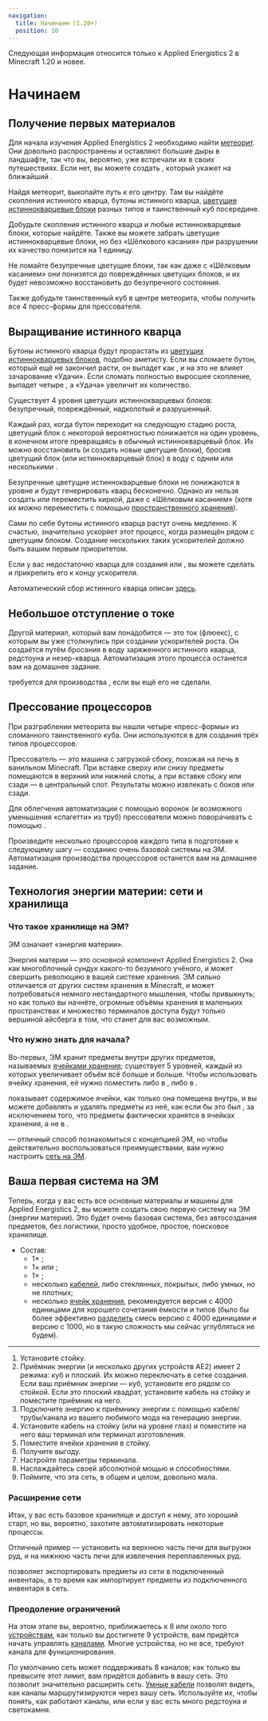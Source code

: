 ```yaml
---
navigation:
  title: Начинаем (1.20+)
  position: 10
---
```


<div class="notification is-info">
  Следующая информация относится только к Applied Energistics 2 в Minecraft 1.20 и новее.
</div>

# Начинаем

## Получение первых материалов

<GameScene zoom="4" background="transparent">
  <ImportStructure src="assets/assemblies/meteor_interior.snbt" />
</GameScene>

Для начала изучения Applied Energistics 2 необходимо найти [метеорит](ae2-mechanics/meteorites.md). Они довольно распространены и оставляют большие дыры в ландшафте, так что вы, вероятно, уже встречали их в своих путешествиях.
Если нет, вы можете создать <ItemLink id="meteorite_compass" />, который укажет на ближайший <ItemLink id="mysterious_cube" />.

Найдя метеорит, выкопайте путь к его центру. Там вы найдёте скопления истинного кварца, бутоны истинного кварца, [цветущие истиннокварцевые блоки](items-blocks-machines/budding_certus.md) разных типов и таинственный куб посередине.

Добудьте скопления истинного кварца и любые истиннокварцевые блоки, которые найдёте. Также вы можете забрать цветущие истиннокварцевые блоки, но без «Шёлкового касания» при разрушении их качество понизится на 1 единицу.

Не ломайте безупречные цветущие блоки, так как даже с «Шёлковым касанием» они понизятся до повреждённых цветущих блоков, и их будет невозможно восстановить до безупречного состояния.

Также добудьте таинственный куб в центре метеорита, чтобы получить все 4 пресс-формы для прессователя.

## Выращивание истинного кварца

<GameScene zoom="4" background="transparent">
<ImportStructure src="assets/assemblies/budding_certus_1.snbt" />
</GameScene>

Бутоны истинного кварца будут прорастать из [цветущих истиннокварцевых блоков](items-blocks-machines/budding_certus.md), подобно аметисту. Если вы сломаете бутон, который ещё не закончил расти, он выпадет как <ItemLink id="certus_quartz_dust" />, и на это не влияет зачарование «Удачи». Если сломать полностью выросшее скопление, выпадет четыре <ItemLink id="certus_quartz_crystal" />, а «Удача» увеличит их количество.

Существует 4 уровня цветущих истиннокварцевых блоков: безупречный, повреждённый, надколотый и разрушенный.

<GameScene zoom="4" background="transparent">
<ImportStructure src="assets/assemblies/budding_blocks.snbt" />
<IsometricCamera yaw="195" pitch="30" />
</GameScene>

Каждый раз, когда бутон переходит на следующую стадию роста, цветущий блок с некоторой вероятностью понижается на один уровень, в конечном итоге превращаясь в обычный истиннокварцевый блок. Их можно восстановить (и создать новые цветущие блоки), бросив цветущий блок (или истиннокварцевый блок) в воду с одним или несколькими <ItemLink id="charged_certus_quartz_crystal" />.

<RecipeFor id="damaged_budding_quartz" />

Безупречные цветущие истиннокварцевые блоки не понижаются в уровне и будут генерировать кварц бесконечно. Однако их нельзя создать или переместить киркой, даже с «Шёлковым касанием» (хотя их *можно* переместить с помощью [пространственного хранения](ae2-mechanics/spatial-io.md)).

Сами по себе бутоны истинного кварца растут очень медленно. К счастью, <ItemLink id="growth_accelerator" /> значительно ускоряет этот процесс, когда размещён рядом с цветущим блоком. Создание нескольких таких ускорителей должно быть вашим первым приоритетом.

<GameScene zoom="4" background="transparent">
<ImportStructure src="assets/assemblies/budding_certus_2.snbt" />
<IsometricCamera yaw="195" pitch="30" />
</GameScene>

Если у вас недостаточно кварца для создания <ItemLink id="energy_acceptor" /> или <ItemLink id="vibration_chamber" />, вы можете сделать <ItemLink id="crank" /> и прикрепить его к концу ускорителя.

Автоматический сбор истинного кварца описан [здесь](example-setups/simple-certus-farm.md).

## Небольшое отступление о токе

Другой материал, который вам понадобится — это ток (флюекс), с которым вы уже столкнулись при создании ускорителей роста. Он создаётся путём бросания в воду заряженного истинного кварца, редстоуна и незер-кварца. Автоматизация этого процесса останется вам на домашнее задание.

<ItemLink id="charger" /> требуется для производства <ItemLink id="charged_certus_quartz_crystal" />, если вы ещё его не сделали.

## Прессование процессоров

При разграблении метеорита вы нашли четыре «пресс-формы» из сломанного таинственного куба. Они используются в <ItemLink id="inscriber" /> для создания трёх типов процессоров.

<ItemGrid>
  <ItemIcon id="silicon_press" />

  <ItemIcon id="logic_processor_press" />

  <ItemIcon id="calculation_processor_press" />

  <ItemIcon id="engineering_processor_press" />
</ItemGrid>

Прессователь — это машина с загрузкой сбоку, похожая на печь в ванильном Minecraft. При вставке сверху или снизу предметы помещаются в верхний или нижний слоты, а при вставке сбоку или сзади — в центральный слот. Результаты можно извлекать с боков или сзади.

Для облегчения автоматизации с помощью воронок (и возможного уменьшения «спагетти» из труб) прессователи можно поворачивать с помощью <ItemLink id="certus_quartz_wrench" />.

Произведите несколько процессоров каждого типа в подготовке к следующему шагу — созданию очень базовой системы на ЭМ. Автоматизация производства процессоров останется вам на домашнее задание.

## Технология энергии материи: сети и хранилища

### Что такое хранилище на ЭМ?

ЭМ означает «энергия материи».

Энергия материи — это основной компонент Applied Energistics 2. Она как многоблочный сундук какого-то безумного учёного,
и может свершить революцию в вашей системе хранения. ЭМ сильно отличается от других систем хранения в Minecraft, и
может потребоваться немного нестандартного мышления, чтобы привыкнуть; но как только вы начнёте, огромные объёмы хранения в маленьких
пространствах и множество терминалов доступа будут только вершиной айсберга в том, что станет для вас возможным.

### Что нужно знать для начала?

Во-первых, ЭМ хранит предметы внутри других предметов, называемых [ячейками хранения](items-blocks-machines/storage_cells.md); существует 5 уровней, каждый из которых увеличивает объём всё больше и
больше. Чтобы использовать ячейку хранения, её нужно поместить либо в <ItemLink id="chest" />,
либо в <ItemLink id="drive" />.

<ItemLink id="chest" /> показывает содержимое ячейки, как только она помещена внутрь, и вы
можете добавлять и удалять предметы из неё, как если бы это был <ItemLink id="minecraft:chest" />, за исключением того, что предметы
фактически хранятся в ячейках хранения, а не в <ItemLink id="chest" />.

<ItemLink id="chest" /> — отличный способ познакомиться с концепцией ЭМ, но чтобы действительно
воспользоваться преимуществами, вам нужно настроить [сеть на ЭМ](ae2-mechanics/me-network-connections.md).

## Ваша первая система на ЭМ

Теперь, когда у вас есть все основные материалы и машины для Applied Energistics 2, вы можете создать свою первую систему на ЭМ (энергии материи). Это будет очень базовая система, без автосоздания предметов, без логистики, просто удобное, простое, поисковое хранилище.

<GameScene zoom="6" interactive={true}>
<ImportStructure src="assets/assemblies/tiny_me_system.snbt" />

</GameScene>

*   Состав:
    * 1× <ItemLink id="drive" />;
    * 1× <ItemLink id="terminal" /> или <ItemLink id="crafting_terminal" />;
    * 1× <ItemLink id="energy_acceptor" />;
    * несколько [кабелей](items-blocks-machines/cables.md), либо стеклянных, покрытых, либо умных, но не плотных;
    * несколько [ячейк хранения](items-blocks-machines/storage_cells.md), рекомендуется версия с 4000 единицами для хорошего сочетания
    ёмкости и типов (было бы более эффективно [разделить](items-blocks-machines/cell_workbench.md) смесь версию с 4000 единицами и версию с 1000, но в такую сложность мы сейчас углубляться не будем).
---
1.  Установите стойку.
2.  Приёмник энергии (и несколько других устройств AE2) имеет 2 режима: куб и плоский. Их можно переключать в сетке создания. Если ваш приёмник энергии — куб, установите его рядом со стойкой. Если это плоский квадрат, установите кабель на стойку и поместите приёмник на него.
3.  Подключите энергию к приёмнику энергии с помощью кабеля/трубы/канала из вашего любимого мода на генерацию энергии.
4.  Установите кабель на стойку (или на уровне глаз) и поместите на него ваш терминал или терминал изготовления.
5.  Поместите ячейки хранения в стойку.
6.  Получите выгоду.
7.  Настройте параметры терминала.
8.  Наслаждайтесь своей абсолютной мощью и способностями.
9.  Поймите, что эта сеть, в общем и целом, довольно мала.

### Расширение сети

Итак, у вас есть базовое хранилище и доступ к нему, это хороший старт, но вы, вероятно, захотите автоматизировать некоторые процессы.

Отличный пример — установить <ItemLink id="export_bus" /> на верхнюю часть печи для
выгрузки руд, и <ItemLink id="import_bus" />
на нижнюю часть печи для извлечения переплавленных руд.

<ItemLink id="export_bus" /> позволяет экспортировать предметы из сети в подключенный
инвентарь, в то время как <ItemLink id="import_bus" /> импортирует предметы из подключенного инвентаря в
сеть.

### Преодоление ограничений

На этом этапе вы, вероятно, приближаетесь к 8 или около того [устройствам](ae2-mechanics/devices.md), как только вы достигнете 9 устройств, вам придётся начать
управлять [каналами](ae2-mechanics/channels.md). Многие устройства, но не все, требуют канала для
функционирования.

По умолчанию сеть может поддерживать 8 каналов; как только вы превысите этот лимит, вам придётся добавить
<ItemLink id="controller" /> в вашу сеть. Это позволит значительно расширить сеть.
[Умные кабели](items-blocks-machines/cables.md) позволят видеть, как каналы маршрутизируются через вашу сеть. Используйте их, чтобы понять, как работают каналы, или если у вас есть много редстоуна и светокамня.
